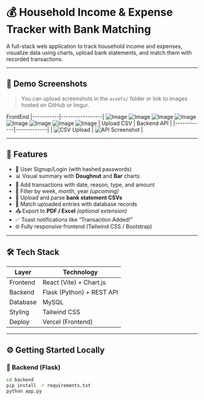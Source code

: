 # 💰 Household Income & Expense Tracker with Bank Matching

A full-stack web application to track household income and expenses, visualize data using charts, upload bank statements, and match them with recorded transactions.

---

## 📸 Demo Screenshots

> You can upload screenshots in the `assets/` folder or link to images hosted on GitHub or Imgur.

FrontEnd
|-----------|-----------------|
![Image](https://github.com/user-attachments/assets/dc6d0dcd-e907-471f-8fc1-a06e5032205f)
![Image](https://github.com/user-attachments/assets/cedacc27-394d-437f-b321-86a78db32d5d)
![Image](https://github.com/user-attachments/assets/7c91f63b-97a3-48f8-be46-f658863842e3)
![Image](https://github.com/user-attachments/assets/4ff01b95-f273-4f5b-b95e-6f8e7d93a641)
![Image](https://github.com/user-attachments/assets/3b58cc5f-822d-4b66-8a32-c4bc8e0450f3)
![Image](https://github.com/user-attachments/assets/2e6fd9e9-b2c9-47ed-a4ed-fff3f09b7758)
![Image](https://github.com/user-attachments/assets/f906dbea-a1c6-4592-ac84-82c908c95a26)
![Image](https://github.com/user-attachments/assets/41a613cf-deff-4ee6-98bb-f08a6c0b73c1)
| Upload CSV | Backend API |
|------------|-------------|
| ![CSV Upload](assets/frontend-upload.png) | ![API Screenshot](assets/backend-api.png) |

---

## 🚀 Features

- 🔐 User Signup/Login (with hashed passwords)
- 📊 Visual summary with **Doughnut** and **Bar** charts
- 📝 Add transactions with date, reason, type, and amount
- 📅 Filter by week, month, year *(upcoming)*
- 📁 Upload and parse **bank statement CSVs**
- 🔁 Match uploaded entries with database records
- 📤 Export to **PDF / Excel** *(optional extension)*
- ✅ Toast notifications like “Transaction Added!”
- 🌐 Fully responsive frontend (Tailwind CSS / Bootstrap)

---

## 🛠️ Tech Stack

| Layer     | Technology              |
|-----------|--------------------------|
| Frontend  | React (Vite) + Chart.js  |
| Backend   | Flask (Python) + REST API |
| Database  | MySQL                    |
| Styling   | Tailwind CSS  |
| Deploy    | Vercel (Frontend)|

---

## ⚙️ Getting Started Locally

### 🔧 Backend (Flask)

```bash
cd backend
pip install -r requirements.txt
python app.py
